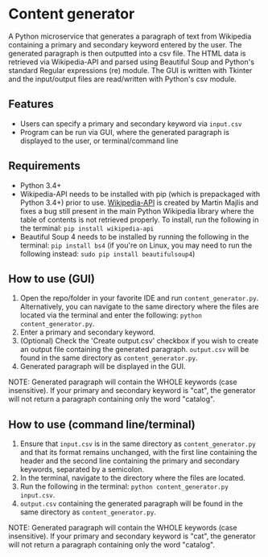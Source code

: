 # Content generator
A Python microservice that generates a paragraph of text from Wikipedia 
containing a primary and secondary keyword entered by the user. The generated 
paragraph is then outputted into a csv file. The HTML data is retrieved via 
Wikipedia-API and parsed using Beautiful Soup and Python's standard Regular 
expressions (re) module. The GUI is written with Tkinter and the input/output 
files are read/written with Python's csv module.
## Features
- Users can specify a primary and secondary keyword via ```input.csv```
- Program can be run via GUI, where the generated paragraph is displayed to the 
user, or terminal/command line
## Requirements
- Python 3.4+
- Wikipedia-API needs to be installed with pip (which is prepackaged with 
Python 3.4+) prior to use. 
[Wikipedia-API](https://github.com/martin-majlis/Wikipedia-API/) is created by
Martin Majlis and fixes a bug still present in the main Python Wikipedia 
library where the table of contents is not retrieved properly. To install, run 
the following in the terminal: ```pip install wikipedia-api```
- Beautiful Soup 4 needs to be installed by running the following in the 
terminal: ```pip install bs4``` (if you're on Linux, you may need to run the 
following instead: ```sudo pip install beautifulsoup4```)
## How to use (GUI)
1. Open the repo/folder in your favorite IDE and run 
```content_generator.py```. Alternatively, you can navigate to the same 
directory where the files are located via the terminal and enter the following: 
```python content_generator.py```.
2. Enter a primary and secondary keyword.
3. (Optional) Check the 'Create output.csv' checkbox if you wish to create an
output file containing the generated paragraph. ```output.csv``` will be found 
in the same directory as ```content_generator.py```.
4. Generated paragraph will be displayed in the GUI.
<!-- End of list -->
NOTE: Generated paragraph will contain the WHOLE keywords (case insensitive). 
If your primary and secondary keyword is "cat", the generator will not return a 
paragraph containing only the word "catalog".
## How to use (command line/terminal)
1. Ensure that ```input.csv``` is in the same directory as 
```content_generator.py``` and that its format remains unchanged, with the 
first line containing the header and the second line containing the primary and 
secondary keywords, separated by a semicolon.
2. In the terminal, navigate to the directory where the files are located.
3. Run the following in the terminal: ```python content_generator.py 
input.csv```.
4. ```output.csv``` containing the generated paragraph will be found in the 
same directory as ```content_generator.py```.
<!-- End of list -->
NOTE: Generated paragraph will contain the WHOLE keywords (case insensitive). 
If your primary and secondary keyword is "cat", the generator will not return a 
paragraph containing only the word "catalog".